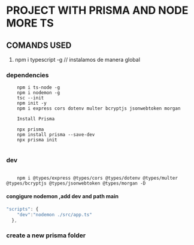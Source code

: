 # PROJECT WITH PRISMA AND NODE MORE TS

## COMANDS USED

1. npm i typescript -g  // instalamos de manera global


### dependencies
```
    npm i ts-node -g
    npm i nodemon -g
    tsc --init
    npm init -y
    npm i express cors dotenv multer bcryptjs jsonwebtoken morgan

    Install Prisma

    npx prisma
    npm install prisma --save-dev
    npx prisma init


```
### dev 
```

    npm i @types/express @types/cors @types/dotenv @types/multer @types/bcryptjs @types/jsonwebtoken @types/morgan -D

```
#### congigure nodemon ,add dev and path main
```js
"scripts": {
    "dev":"nodemon ./src/app.ts"
  },
```

### create a new prisma folder
